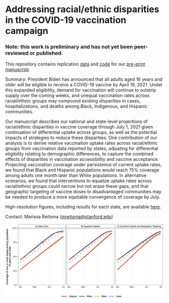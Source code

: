 # Addressing racial/ethnic disparities in the COVID-19 vaccination campaign

### Note: this work is preliminary and has not yet been peer-reviewed or published.

This repository contains replication [data](https://github.com/SC-COSMO/covid_vaccination_disparities/tree/main/data) and [code](https://github.com/SC-COSMO/covid_vaccination_disparities/tree/main/code) for our [pre-print manuscript](https://github.com/SC-COSMO/covid_vaccination_disparities/blob/main/Vax-Disparities-Paper.pdf).

Summary: President Biden has announced that all adults aged 16 years and older will be eligible to receive a COVID-19 vaccine by April 19, 2021. Under this expanded eligibility, demand for vaccination will continue to outstrip supply over the coming weeks, and unequal vaccination rates across racial/ethnic groups may compound existing disparities in cases, hospitalizations, and deaths among Black, Indigenous, and Hispanic communities.

Our manuscript describes our national and state-level projections of racial/ethnic disparities in vaccine coverage through July 1, 2021 given continuation of differential uptake across groups, as well as the potential impacts of strategies to reduce these disparities. One contribution of our analysis is to derive relative vaccination uptake rates across racial/ethnic groups from vaccination data reported by states, adjusting for differential eligibility relating to demographic differences, to capture the combined effects of disparities in vaccination accessibility and vaccine acceptance. Projecting vaccination coverage under persistence of current uptake rates, we found that Black and Hispanic populations would reach 75% coverage among adults one month later than White populations. In alternative scenarios, we found that interventions to equalize uptake rates across racial/ethnic groups could narrow but not erase these gaps, and that geographic targeting of vaccine doses to disadvantaged communities may be needed to produce a more equitable convergence of coverage by July.

High-resolution figures, including results for each state, are available [here](https://github.com/SC-COSMO/covid_vaccination_disparities/tree/main/figures).

Contact: Marissa Reitsma (mreitsma@stanford.edu)

![National Projections of Vaccine Coverage, by Race/Ethnicity](https://github.com/SC-COSMO/covid_vaccination_disparities/blob/main/figures/Figure%202.png)

